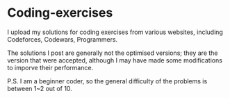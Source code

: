 # Coding-exercises

I upload my solutions for coding exercises from various websites,
including Codeforces, Codewars, Programmers.

The solutions I post are generally not the optimised versions; they are the
version that were accepted, although I may have made some modifications to
imporve their performance.

P.S. I am a beginner coder, so the general difficulty of the problems is
between 1~2 out of 10.
